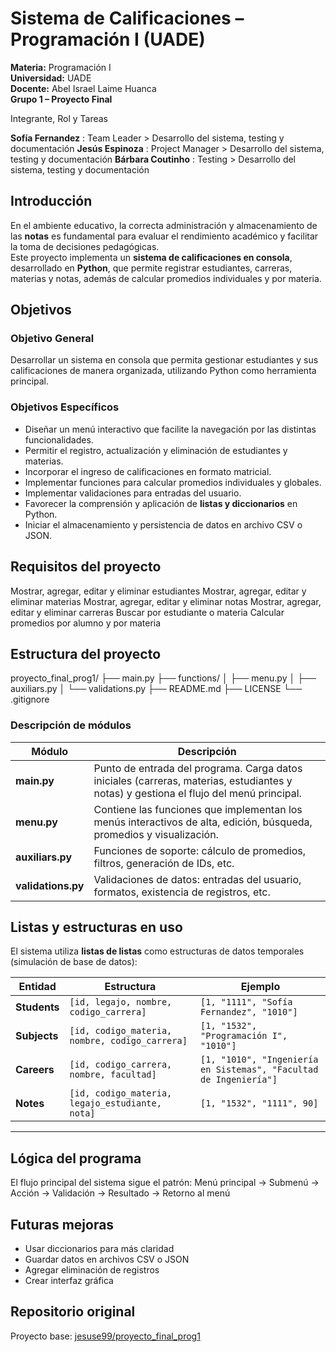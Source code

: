 # Sistema de Calificaciones – Programación I (UADE)

**Materia:** Programación I  
**Universidad:** UADE  
**Docente:** Abel Israel Laime Huanca  
**Grupo 1 – Proyecto Final**

Integrante, Rol y Tareas 

**Sofía Fernandez** : Team Leader > Desarrollo del sistema, testing y documentación 
**Jesús Espinoza** : Project Manager > Desarrollo del sistema, testing y documentación 
**Bárbara Coutinho** : Testing > Desarrollo del sistema, testing y documentación 



##  Introducción

En el ambiente educativo, la correcta administración y almacenamiento de las **notas** es fundamental para evaluar el rendimiento académico y facilitar la toma de decisiones pedagógicas.  
Este proyecto implementa un **sistema de calificaciones en consola**, desarrollado en **Python**, que permite registrar estudiantes, carreras, materias y notas, además de calcular promedios individuales y por materia.


## Objetivos

### Objetivo General
Desarrollar un sistema en consola que permita gestionar estudiantes y sus calificaciones de manera organizada, utilizando Python como herramienta principal.

### Objetivos Específicos
- Diseñar un menú interactivo que facilite la navegación por las distintas funcionalidades.  
- Permitir el registro, actualización y eliminación de estudiantes y materias.  
- Incorporar el ingreso de calificaciones en formato matricial.  
- Implementar funciones para calcular promedios individuales y globales.  
- Implementar validaciones para entradas del usuario.  
- Favorecer la comprensión y aplicación de **listas y diccionarios** en Python.  
- Iniciar el almacenamiento y persistencia de datos en archivo CSV o JSON.  


## Requisitos del proyecto

 Mostrar, agregar, editar y eliminar estudiantes 
 Mostrar, agregar, editar y eliminar materias 
 Mostrar, agregar, editar y eliminar notas 
 Mostrar, agregar, editar y eliminar carreras 
 Buscar por estudiante o materia 
 Calcular promedios por alumno y por materia 



##  Estructura del proyecto
proyecto_final_prog1/
├── main.py
├── functions/
│   ├── menu.py
│   ├── auxiliars.py
│   └── validations.py
├── README.md
├── LICENSE
└── .gitignore

### Descripción de módulos

| Módulo | Descripción |
|--------|--------------|
| **main.py** | Punto de entrada del programa. Carga datos iniciales (carreras, materias, estudiantes y notas) y gestiona el flujo del menú principal. |
| **menu.py** | Contiene las funciones que implementan los menús interactivos de alta, edición, búsqueda, promedios y visualización. |
| **auxiliars.py** | Funciones de soporte: cálculo de promedios, filtros, generación de IDs, etc. |
| **validations.py** | Validaciones de datos: entradas del usuario, formatos, existencia de registros, etc. |



## Listas y estructuras en uso

El sistema utiliza **listas de listas** como estructuras de datos temporales (simulación de base de datos):

| Entidad | Estructura | Ejemplo |
|----------|-------------|---------|
| **Students** | `[id, legajo, nombre, codigo_carrera]` | `[1, "1111", "Sofía Fernandez", "1010"]` |
| **Subjects** | `[id, codigo_materia, nombre, codigo_carrera]` | `[1, "1532", "Programación I", "1010"]` |
| **Careers** | `[id, codigo_carrera, nombre, facultad]` | `[1, "1010", "Ingeniería en Sistemas", "Facultad de Ingeniería"]` |
| **Notes** | `[id, codigo_materia, legajo_estudiante, nota]` | `[1, "1532", "1111", 90]` |

---

## Lógica del programa

El flujo principal del sistema sigue el patrón:
Menú principal → Submenú → Acción → Validación → Resultado → Retorno al menú



##  Futuras mejoras

- Usar diccionarios para más claridad  
- Guardar datos en archivos CSV o JSON  
- Agregar eliminación de registros  
- Crear interfaz gráfica  



##  Repositorio original

Proyecto base: [jesuse99/proyecto_final_prog1](https://github.com/jesuse99/proyecto_final_prog1)

